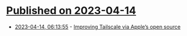 # [Published on 2023-04-14](index.md)

* [2023-04-14, 06:13:55](https://lobste.rs/s/xjgn2t/improving_tailscale_via_apple_s_open) - [Improving Tailscale via Apple’s open source](https://tailscale.dev/blog/darwin-spelunking)
